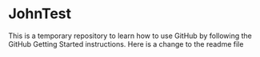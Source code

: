 # JohnTest
This is a temporary repository to learn how to use GitHub by following the GitHub Getting Started instructions. 
Here is a change to the readme file
